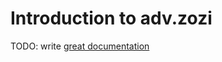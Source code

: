 # Introduction to adv.zozi

TODO: write [great documentation](http://jacobian.org/writing/what-to-write/)
